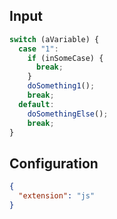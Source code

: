 
## Input
```javascript input
switch (aVariable) {
  case "1":
    if (inSomeCase) {
      break;
    }
    doSomething1();
    break;
  default:
    doSomethingElse();
    break;
}
```

## Configuration
```json configuration
{
  "extension": "js"
}
```